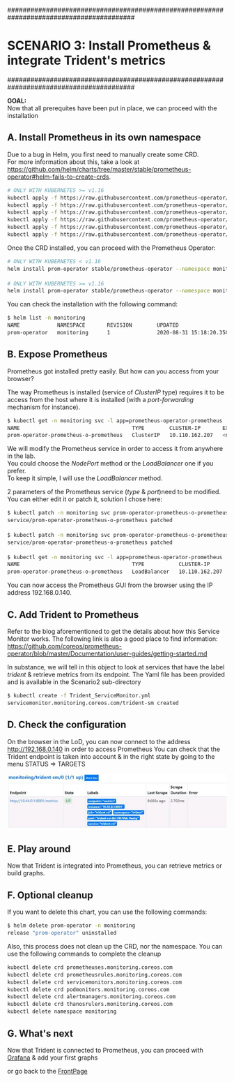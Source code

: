 #########################################################################################
# SCENARIO 3: Install Prometheus & integrate Trident's metrics
#########################################################################################

**GOAL:**  
Now that all prerequites have been put in place, we can proceed with the installation

## A. Install Prometheus in its own namespace

Due to a bug in Helm, you first need to manually create some CRD.  
For more information about this, take a look at https://github.com/helm/charts/tree/master/stable/prometheus-operator#helm-fails-to-create-crds.  

```bash
# ONLY WITH KUBERNETES >= v1.16
kubectl apply -f https://raw.githubusercontent.com/prometheus-operator/prometheus-operator/master/example/prometheus-operator-crd/monitoring.coreos.com_alertmanagers.yaml
kubectl apply -f https://raw.githubusercontent.com/prometheus-operator/prometheus-operator/master/example/prometheus-operator-crd/monitoring.coreos.com_podmonitors.yaml
kubectl apply -f https://raw.githubusercontent.com/prometheus-operator/prometheus-operator/master/example/prometheus-operator-crd/monitoring.coreos.com_prometheuses.yaml
kubectl apply -f https://raw.githubusercontent.com/prometheus-operator/prometheus-operator/master/example/prometheus-operator-crd/monitoring.coreos.com_prometheusrules.yaml
kubectl apply -f https://raw.githubusercontent.com/prometheus-operator/prometheus-operator/master/example/prometheus-operator-crd/monitoring.coreos.com_servicemonitors.yaml
kubectl apply -f https://raw.githubusercontent.com/prometheus-operator/prometheus-operator/master/example/prometheus-operator-crd/monitoring.coreos.com_thanosrulers.yaml
```

Once the CRD installed, you can proceed with the Prometheus Operator:

```bash
# ONLY WITH KUBERNETES < v1.16
helm install prom-operator stable/prometheus-operator --namespace monitoring --set grafana.persistence.enabled=true,grafana.sidecar.datasources.defaultDatasourceEnabled=false

# ONLY WITH KUBERNETES >= v1.16
helm install prom-operator stable/prometheus-operator --namespace monitoring --set prometheusOperator.createCustomResource=false,grafana.persistence.enabled=true,grafana.sidecar.datasources.defaultDatasourceEnabled=false
```

You can check the installation with the following command:

```bash
$ helm list -n monitoring
NAME            NAMESPACE       REVISION        UPDATED                                 STATUS          CHART                           APP VERSION
prom-operator   monitoring      1               2020-08-31 15:18:20.350957085 +0000 UTC deployed        prometheus-operator-9.3.1       0.38.1
```

## B. Expose Prometheus

Prometheus got installed pretty easily.
But how can you access from your browser?

The way Prometheus is installed (service of _ClusterIP_ type) requires it to be access from the host where it is installed (with a *port-forwarding* mechanism for instance).

```bash
$ kubectl get -n monitoring svc -l app=prometheus-operator-prometheus
NAME                                    TYPE        CLUSTER-IP       EXTERNAL-IP   PORT(S)    AGE
prom-operator-prometheus-o-prometheus   ClusterIP   10.110.162.207   <none>        9090/TCP   3m15s
```

We will modify the Prometheus service in order to access it from anywhere in the lab.  
You could choose the *NodePort* method or the *LoadBalancer* one if you prefer.  
To keep it simple, I will use the *LoadBalancer* method.  

2 parameters of the Prometheus service (_type_ & _port_)need to be modified. You can either edit it or patch it, solution I chose here:

```bash
$ kubectl patch -n monitoring svc prom-operator-prometheus-o-prometheus -p '{"spec":{"type":"LoadBalancer"}}'
service/prom-operator-prometheus-o-prometheus patched

$ kubectl patch -n monitoring svc prom-operator-prometheus-o-prometheus --type='json' -p='[{"op": "replace", "path": "/spec/ports/0/port", "value":80}]'
service/prom-operator-prometheus-o-prometheus patched

$ kubectl get -n monitoring svc -l app=prometheus-operator-prometheus
NAME                                    TYPE           CLUSTER-IP       EXTERNAL-IP     PORT(S)        AGE
prom-operator-prometheus-o-prometheus   LoadBalancer   10.110.162.207   192.168.0.140   80:30446/TCP   30m
```

You can now access the Prometheus GUI from the browser using the IP address 192.168.0.140.  

## C. Add Trident to Prometheus

Refer to the blog aforementioned to get the details about how this Service Monitor works.
The following link is also a good place to find information:
https://github.com/coreos/prometheus-operator/blob/master/Documentation/user-guides/getting-started.md

In substance, we will tell in this object to look at services that have the label *trident* & retrieve metrics from its endpoint.
The Yaml file has been provided and is available in the Scenario2 sub-directory

```bash
$ kubectl create -f Trident_ServiceMonitor.yml
servicemonitor.monitoring.coreos.com/trident-sm created
```

## D. Check the configuration

On the browser in the LoD, you can now connect to the address http://192.168.0.140 in order to access Prometheus
You can check that the Trident endpoint is taken into account & in the right state by going to the menu STATUS => TARGETS

![Trident Status in Prometheus](../Images/Trident_status_in_prometheus.jpg "Trident Status in Prometheus")

## E. Play around

Now that Trident is integrated into Prometheus, you can retrieve metrics or build graphs.

## F. Optional cleanup

If you want to delete this chart, you can use the following commands:

```bash
$ helm delete prom-operator -n monitoring
release "prom-operator" uninstalled
```

Also, this process does not clean up the CRD, nor the namespace. You can use the following commands to complete the cleanup

```bash
kubectl delete crd prometheuses.monitoring.coreos.com
kubectl delete crd prometheusrules.monitoring.coreos.com
kubectl delete crd servicemonitors.monitoring.coreos.com
kubectl delete crd podmonitors.monitoring.coreos.com
kubectl delete crd alertmanagers.monitoring.coreos.com
kubectl delete crd thanosrulers.monitoring.coreos.com
kubectl delete namespace monitoring
```

## G. What's next

Now that Trident is connected to Prometheus, you can proceed with [Grafana](../3_Grafana) & add your first graphs  

or go back to the [FrontPage](https://github.com/YvosOnTheHub/LabNetApp)